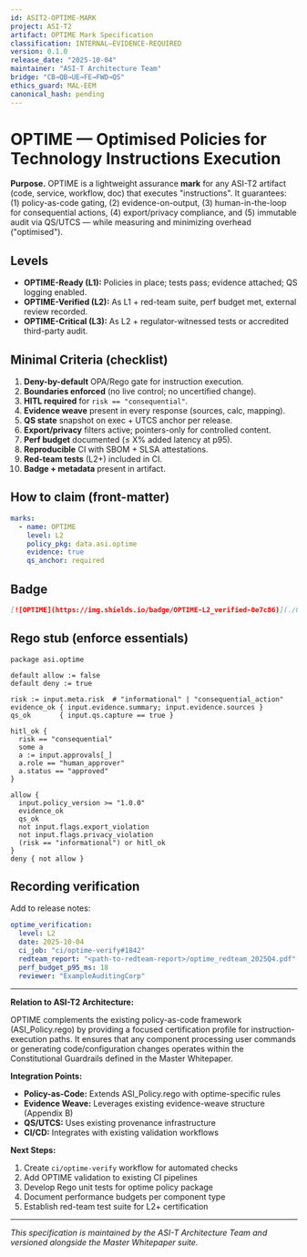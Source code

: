 ```yaml
---
id: ASIT2-OPTIME-MARK
project: ASI-T2
artifact: OPTIME Mark Specification
classification: INTERNAL–EVIDENCE-REQUIRED
version: 0.1.0
release_date: "2025-10-04"
maintainer: "ASI-T Architecture Team"
bridge: "CB→QB→UE→FE→FWD→QS"
ethics_guard: MAL-EEM
canonical_hash: pending
---
```


# OPTIME — Optimised Policies for Technology Instructions Execution

**Purpose.** OPTIME is a lightweight assurance **mark** for any ASI-T2 artifact (code, service, workflow, doc) that executes "instructions". It guarantees: (1) policy-as-code gating, (2) evidence-on-output, (3) human-in-the-loop for consequential actions, (4) export/privacy compliance, and (5) immutable audit via QS/UTCS — while measuring and minimizing overhead ("optimised").

## Levels
- **OPTIME-Ready (L1):** Policies in place; tests pass; evidence attached; QS logging enabled.
- **OPTIME-Verified (L2):** As L1 + red-team suite, perf budget met, external review recorded.
- **OPTIME-Critical (L3):** As L2 + regulator-witnessed tests or accredited third-party audit.

## Minimal Criteria (checklist)
1. **Deny-by-default** OPA/Rego gate for instruction execution.
2. **Boundaries enforced** (no live control; no uncertified change).
3. **HITL required** for `risk == "consequential"`.
4. **Evidence weave** present in every response (sources, calc, mapping).
5. **QS state** snapshot on exec + UTCS anchor per release.
6. **Export/privacy** filters active; pointers-only for controlled content.
7. **Perf budget** documented (≤ X% added latency at p95).
8. **Reproducible** CI with SBOM + SLSA attestations.
9. **Red-team tests** (L2+) included in CI.
10. **Badge + metadata** present in artifact.

## How to claim (front-matter)
```yaml
marks:
  - name: OPTIME
    level: L2
    policy_pkg: data.asi.optime
    evidence: true
    qs_anchor: required
```

## Badge

```markdown
[![OPTIME](https://img.shields.io/badge/OPTIME-L2_verified-0e7c86)](./OPTIME_MARK.md)
```

## Rego stub (enforce essentials)

```rego
package asi.optime

default allow := false
default deny := true

risk := input.meta.risk  # "informational" | "consequential_action"
evidence_ok { input.evidence.summary; input.evidence.sources }
qs_ok       { input.qs.capture == true }

hitl_ok {
  risk == "consequential"
  some a
  a := input.approvals[_]
  a.role == "human_approver"
  a.status == "approved"
}

allow {
  input.policy_version >= "1.0.0"
  evidence_ok
  qs_ok
  not input.flags.export_violation
  not input.flags.privacy_violation
  (risk == "informational") or hitl_ok
}
deny { not allow }
```

## Recording verification

Add to release notes:

```yaml
optime_verification:
  level: L2
  date: 2025-10-04
  ci_job: "ci/optime-verify#1842"
  redteam_report: "<path-to-redteam-report>/optime_redteam_2025Q4.pdf"
  perf_budget_p95_ms: 18
  reviewer: "ExampleAuditingCorp"
```

---

**Relation to ASI-T2 Architecture:**

OPTIME complements the existing policy-as-code framework (ASI_Policy.rego) by providing a focused certification profile for instruction-execution paths. It ensures that any component processing user commands or generating code/configuration changes operates within the Constitutional Guardrails defined in the Master Whitepaper.

**Integration Points:**
- **Policy-as-Code:** Extends ASI_Policy.rego with optime-specific rules
- **Evidence Weave:** Leverages existing evidence-weave structure (Appendix B)
- **QS/UTCS:** Uses existing provenance infrastructure
- **CI/CD:** Integrates with existing validation workflows

**Next Steps:**
1. Create `ci/optime-verify` workflow for automated checks
2. Add OPTIME validation to existing CI pipelines
3. Develop Rego unit tests for optime policy package
4. Document performance budgets per component type
5. Establish red-team test suite for L2+ certification

---

*This specification is maintained by the ASI-T Architecture Team and versioned alongside the Master Whitepaper suite.*
